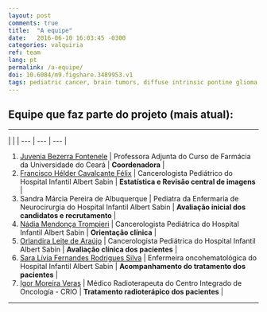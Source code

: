 ```yaml
---
layout: post
comments: true
title:  "A equipe"
date:   2016-06-10 16:03:45 -0300
categories: valquiria
ref: team
lang: pt
permalink: /a-equipe/
doi: 10.6084/m9.figshare.3489953.v1
tags: pediatric cancer, brain tumors, diffuse intrinsic pontine glioma, clinical trial
---
```


## Equipe que faz parte do projeto (mais atual):

---

| | |
--- | --- | --- |
1. [Juvenia Bezerra Fontenele](http://lattes.cnpq.br/8074057039410516) | Professora Adjunta do Curso de Farmácia da Universidade do Ceará  | **Coordenadora** |
2. [Francisco Hélder Cavalcante Félix](http://lattes.cnpq.br/6162559061981731) | Cancerologista Pediátrico do Hospital Infantil Albert Sabin |  **Estatística e Revisão central de imagens** |
3. Sandra Márcia Pereira de Albuquerque | Pediatra da Enfermaria de Neurocirurgia do Hospital Infantil Albert Sabin | **Avaliação inicial dos candidatos e recrutamento** |
4. [Nádia Mendonça Trompieri]( http://lattes.cnpq.br/8778763921712253) | Cancerologista Pediátrica do Hospital Infantil Albert Sabin |  **Orientação clínica** |
5. [Orlandira Leite de Araújo](http://lattes.cnpq.br/1752432635257758) | Cancerologista Pediátrica do Hospital Infantil Albert Sabin  | **Avaliação clínica dos pacientes** |
6. [Sara Lívia Fernandes Rodrigues Silva](http://lattes.cnpq.br/1457213218720948) | Enfermeira oncohematológica do Hospital Infantil Albert Sabin |  **Acompanhamento do tratamento dos pacientes** |
7. [Igor Moreira Veras](http://lattes.cnpq.br/8832921114000649) | Médico Radioterapeuta do Centro Integrado de Oncología - CRIO | **Tratamento radioterápico dos pacientes** |

---
